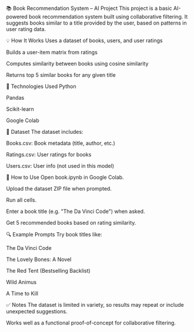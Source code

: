 📚 Book Recommendation System – AI Project
This project is a basic AI-powered book recommendation system built using collaborative filtering. It suggests books similar to a title provided by the user, based on patterns in user rating data.

💡 How It Works
Uses a dataset of books, users, and user ratings

Builds a user-item matrix from ratings

Computes similarity between books using cosine similarity

Returns top 5 similar books for any given title

🔧 Technologies Used
Python

Pandas

Scikit-learn

Google Colab

📁 Dataset
The dataset includes:

Books.csv: Book metadata (title, author, etc.)

Ratings.csv: User ratings for books

Users.csv: User info (not used in this model)

🚀 How to Use
Open book.ipynb in Google Colab.

Upload the dataset ZIP file when prompted.

Run all cells.

Enter a book title (e.g. "The Da Vinci Code") when asked.

Get 5 recommended books based on rating similarity.

🔍 Example Prompts
Try book titles like:

The Da Vinci Code

The Lovely Bones: A Novel

The Red Tent (Bestselling Backlist)

Wild Animus

A Time to Kill

✅ Notes
The dataset is limited in variety, so results may repeat or include unexpected suggestions.

Works well as a functional proof-of-concept for collaborative filtering.
